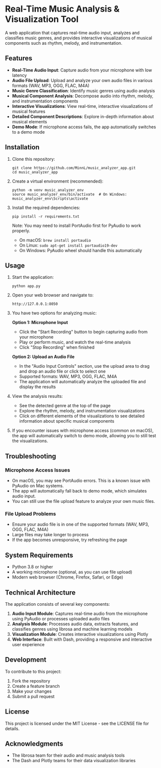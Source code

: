 # Real-Time Music Analysis & Visualization Tool

A web application that captures real-time audio input, analyzes and classifies music genres, and provides interactive visualizations of musical components such as rhythm, melody, and instrumentation.

## Features

- **Real-Time Audio Input**: Capture audio from your microphone with low latency
- **Audio File Upload**: Upload and analyze your own audio files in various formats (WAV, MP3, OGG, FLAC, M4A)
- **Music Genre Classification**: Identify music genres using audio analysis
- **Musical Component Analysis**: Decompose audio into rhythm, melody, and instrumentation components
- **Interactive Visualizations**: View real-time, interactive visualizations of musical features
- **Detailed Component Descriptions**: Explore in-depth information about musical elements
- **Demo Mode**: If microphone access fails, the app automatically switches to a demo mode

## Installation

1. Clone this repository:
   ```
   git clone https://github.com/MinnL/music_analyzer_app.git
   cd music_analyzer_app
   ```

2. Create a virtual environment (recommended):
   ```
   python -m venv music_analyzer_env
   source music_analyzer_env/bin/activate  # On Windows: music_analyzer_env\Scripts\activate
   ```

3. Install the required dependencies:
   ```
   pip install -r requirements.txt
   ```

   Note: You may need to install PortAudio first for PyAudio to work properly.
   
   - On macOS: `brew install portaudio`
   - On Linux: `sudo apt-get install portaudio19-dev`
   - On Windows: PyAudio wheel should handle this automatically

## Usage

1. Start the application:
   ```
   python app.py
   ```

2. Open your web browser and navigate to:
   ```
   http://127.0.0.1:8050
   ```

3. You have two options for analyzing music:

   **Option 1: Microphone Input**
   - Click the "Start Recording" button to begin capturing audio from your microphone
   - Play or perform music, and watch the real-time analysis
   - Click "Stop Recording" when finished

   **Option 2: Upload an Audio File**
   - In the "Audio Input Controls" section, use the upload area to drag and drop an audio file or click to select one
   - Supported formats: WAV, MP3, OGG, FLAC, M4A
   - The application will automatically analyze the uploaded file and display the results

4. View the analysis results:
   - See the detected genre at the top of the page
   - Explore the rhythm, melody, and instrumentation visualizations
   - Click on different elements of the visualizations to see detailed information about specific musical components

5. If you encounter issues with microphone access (common on macOS), the app will automatically switch to demo mode, allowing you to still test the visualizations.

## Troubleshooting

### Microphone Access Issues
- On macOS, you may see PortAudio errors. This is a known issue with PyAudio on Mac systems.
- The app will automatically fall back to demo mode, which simulates audio input.
- You can still use the file upload feature to analyze your own music files.

### File Upload Problems
- Ensure your audio file is in one of the supported formats (WAV, MP3, OGG, FLAC, M4A)
- Large files may take longer to process
- If the app becomes unresponsive, try refreshing the page

## System Requirements

- Python 3.8 or higher
- A working microphone (optional, as you can use file upload)
- Modern web browser (Chrome, Firefox, Safari, or Edge)

## Technical Architecture

The application consists of several key components:

1. **Audio Input Module**: Captures real-time audio from the microphone using PyAudio or processes uploaded audio files
2. **Analysis Module**: Processes audio data, extracts features, and classifies genres using librosa and machine learning models
3. **Visualization Module**: Creates interactive visualizations using Plotly
4. **Web Interface**: Built with Dash, providing a responsive and interactive user experience

## Development

To contribute to this project:

1. Fork the repository
2. Create a feature branch
3. Make your changes
4. Submit a pull request

## License

This project is licensed under the MIT License - see the LICENSE file for details.

## Acknowledgments

- The librosa team for their audio and music analysis tools
- The Dash and Plotly teams for their data visualization libraries 